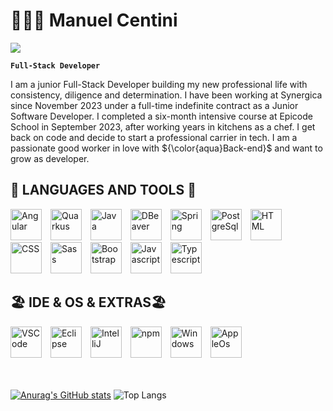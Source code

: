 <h1>🧑🏻‍💻 Manuel Centini </h1> <a href="https://www.linkedin.com/in/manuel-centini/"><img src="https://img.shields.io/badge/LinkedIn-0077B5?style=for-the-badge&logo=linkedin&logoColor=white"></a>

**`Full-Stack Developer`** 

I am a junior Full-Stack Developer building my new professional life with consistency, diligence and determination.
I have been working at Synergica since November 2023 under a full-time indefinite contract as a Junior Software Developer.
I completed a six-month intensive course at Epicode School in September 2023, after working years in kitchens as a chef. I get back on code and decide to start a professional carrier in tech. I am a passionate good worker in love with ${\color{aqua}Back-end}$ and want to grow as developer.
            

<div align="left">
  <h2>🧰 LANGUAGES AND TOOLS 🧰</h2>
  <img alt="Angular" width="50px" style="padding-right:10px;" src="https://cdn.jsdelivr.net/gh/devicons/devicon/icons/angularjs/angularjs-original.svg"/>
  <img alt="Quarkus" width="50px" style="padding-right:10px;" src="https://cdn.jsdelivr.net/gh/devicons/devicon@latest/icons/dbeaver/dbeaver-original.svg" />
  <img alt="Java" width="50px" style="padding-right:10px;" src="https://cdn.jsdelivr.net/gh/devicons/devicon/icons/java/java-original.svg"/>
  <img alt="DBeaver" width="50px" style="padding-right:10px;" src="https://cdn.jsdelivr.net/gh/devicons/devicon@latest/icons/quarkus/quarkus-original.svg" />          
  <img alt="Spring" width="50px" style="padding-right:10px;" src="https://cdn.jsdelivr.net/gh/devicons/devicon/icons/spring/spring-original.svg"/>
  <img alt="PostgreSql" width="50px" style="padding-right:10px;" src="https://cdn.jsdelivr.net/gh/devicons/devicon/icons/postgresql/postgresql-original.svg"/>
  <img alt="HTML" width="50px" style="padding-right:10px;" src="https://cdn.jsdelivr.net/gh/devicons/devicon/icons/html5/html5-original-wordmark.svg"/>
  <img alt="CSS" width="50px" style="padding-right:10px;" src="https://cdn.jsdelivr.net/gh/devicons/devicon/icons/css3/css3-original-wordmark.svg"/>
  <img alt="Sass" width="50px" style="padding-right:10px;" src="https://cdn.jsdelivr.net/gh/devicons/devicon/icons/sass/sass-original.svg"/>
  <img alt="Bootstrap" width="50px" style="padding-right:10px;" src="https://cdn.jsdelivr.net/gh/devicons/devicon/icons/bootstrap/bootstrap-original.svg"/>
  <img alt="Javascript" width="50px" style="padding-right:10px;" src="https://cdn.jsdelivr.net/gh/devicons/devicon/icons/javascript/javascript-original.svg"/>
  <img alt="Typescript" width="50px" style="padding-right:10px;" src="https://cdn.jsdelivr.net/gh/devicons/devicon/icons/typescript/typescript-original.svg"/>
  
</div>
<div align="left">
  <h2>🏖️ IDE & OS & EXTRAS🏖️</h2> 
  <img alt="VSCode" width="50px" style="padding-right:10px;" src="https://cdn.jsdelivr.net/gh/devicons/devicon/icons/vscode/vscode-original.svg"/>
  <img alt="Eclipse" width="50px" style="padding-right:10px;" src="https://cdn.freebiesupply.com/logos/large/2x/eclipse-11-logo-svg-vector.svg"/>
  <img alt="IntelliJ" width="50px" style="padding-right:10px;" src="https://cdn.jsdelivr.net/gh/devicons/devicon/icons/intellij/intellij-original.svg"/>
  <img alt="npm" width="50px" style="padding-right:10px;" src="https://cdn.jsdelivr.net/gh/devicons/devicon/icons/npm/npm-original-wordmark.svg"/>
  <img alt="Windows" width="50px" style="padding-right:10px;" src="https://cdn.jsdelivr.net/gh/devicons/devicon/icons/windows8/windows8-original.svg"/>
  <img alt="AppleOs" width="50px" style="padding-right:10px;" src="https://cdn.jsdelivr.net/gh/devicons/devicon/icons/apple/apple-original.svg"/>
</div>

<br />
<br />


[![Anurag's GitHub stats](https://github-readme-stats.vercel.app/api?username=EazyM93&theme=radical&hide_border=true)](https://github.com/anuraghazra/github-readme-stats)
![Top Langs](https://github-readme-stats.vercel.app/api/top-langs/?username=EazyM93&layout=compact&theme=radical&hide_border=true)

